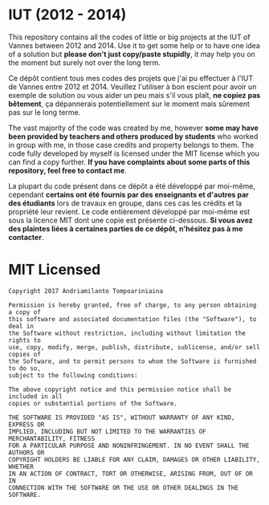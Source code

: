 # IUT (2012 - 2014)
This repository contains all the codes of little or big projects at the IUT of
Vannes between 2012 and 2014. Use it to get some help or to have one idea of a
solution but **please don't just copy/paste stupidly**, it may help you on the
moment but surely not over the long term.

Ce dépôt contient tous mes codes des projets que j'ai pu effectuer à l'IUT de
Vannes entre 2012 et 2014. Veuillez l'utiliser à bon escient pour avoir un
exemple de solution ou vous aider un peu mais s'il vous plaît, **ne copiez pas
bêtement**, ça dépannerais potentiellement sur le moment mais sûrement pas sur
le long terme.

The vast majority of the code was created by me, however **some may have been
provided by teachers and others produced by students** who worked in group with
me, in those case credits and property belongs to them. The code fully developed
by myself is licensed under the MIT license which you can find a copy further.
**If you have complaints about some parts of this repository, feel free to
contact me**.

La plupart du code présent dans ce dépôt a été développé par moi-même, cependant
**certains ont été fournis par des enseignants et d'autres par des étudiants**
lors de travaux en groupe, dans ces cas les crédits et la propriété leur
revient. Le code entièrement développé par moi-même est sous la licence MIT dont
une copie est présente ci-dessous. **Si vous avez des plaintes liées à certaines
parties de ce dépôt, n'hésitez pas à me contacter**.


# MIT Licensed
```
Copyright 2017 Andriamilanto Tompoariniaina

Permission is hereby granted, free of charge, to any person obtaining a copy of
this software and associated documentation files (the "Software"), to deal in
the Software without restriction, including without limitation the rights to
use, copy, modify, merge, publish, distribute, sublicense, and/or sell copies of
the Software, and to permit persons to whom the Software is furnished to do so,
subject to the following conditions:

The above copyright notice and this permission notice shall be included in all
copies or substantial portions of the Software.

THE SOFTWARE IS PROVIDED "AS IS", WITHOUT WARRANTY OF ANY KIND, EXPRESS OR
IMPLIED, INCLUDING BUT NOT LIMITED TO THE WARRANTIES OF MERCHANTABILITY, FITNESS
FOR A PARTICULAR PURPOSE AND NONINFRINGEMENT. IN NO EVENT SHALL THE AUTHORS OR
COPYRIGHT HOLDERS BE LIABLE FOR ANY CLAIM, DAMAGES OR OTHER LIABILITY, WHETHER
IN AN ACTION OF CONTRACT, TORT OR OTHERWISE, ARISING FROM, OUT OF OR IN
CONNECTION WITH THE SOFTWARE OR THE USE OR OTHER DEALINGS IN THE SOFTWARE.
```
